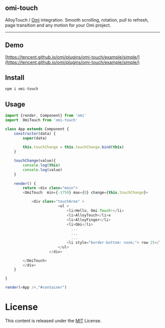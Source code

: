 ﻿## omi-touch

AlloyTouch / [Omi](http://omijs.org) integration. Smooth scrolling, rotation, pull to refresh, page transition and any motion for your Omi project.

---

## Demo

[https://tencent.github.io/omi/plugins/omi-touch/example/simple/](https://tencent.github.io/omi/plugins/omi-touch/example/simple/)

## Install

``` js
npm i omi-touch
```

## Usage

```js
import {render, Component} from 'omi'
import  OmiTouch from 'omi-touch'

class App extends Component {
    constructor(data) {
        super(data)
        
        this.touchChange = this.touchChange.bind(this)
    }

    touchChange(value){
        console.log(this)
        console.log(value)
    }
   
    render() {
        return <div class="main">
        <OmiTouch  min={-1750} max={0} change={this.touchChange}>

            <div class="touchArea" >
                        <ul >
                            <li>Hello, Omi-Touch!</li>
                            <li>AlloyTouch</li>x
                            <li>AlloyFinger</li>
                            <li>Omi</li>
							  ...
							  ...
							  ...
                            <li style="border-bottom: none;"> row 25</li>
                        </ul>
                    </div>

        </OmiTouch>
        </div>
    }

}

render(<App />,"#container")
```


# License
This content is released under the [MIT](http://opensource.org/licenses/MIT) License.
